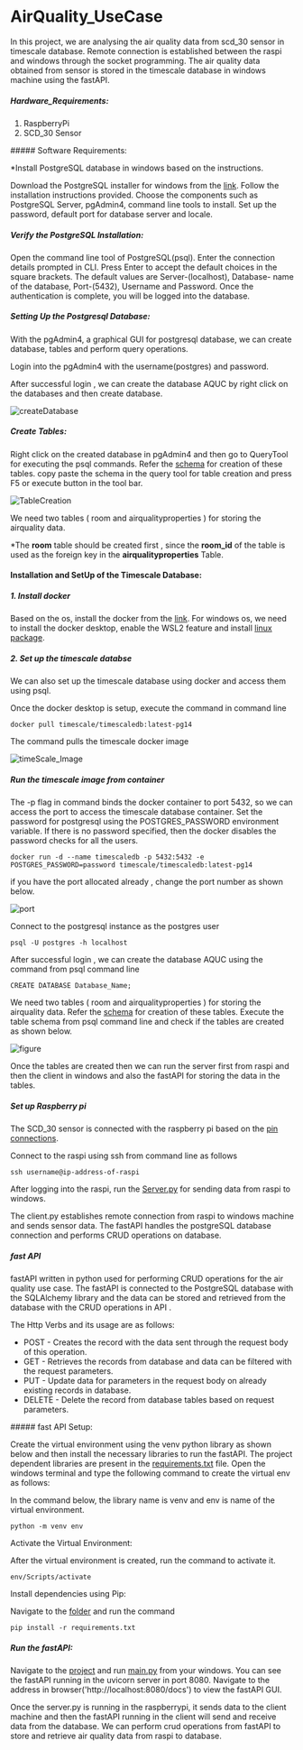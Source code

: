 # AirQuality_UseCase

In this project, we are analysing the air quality data from scd_30 sensor in timescale database.  Remote connection is established  between the raspi and windows through the socket programming. The air quality data obtained from sensor is stored in the timescale database in windows machine using the fastAPI. 

##### Hardware_Requirements:

<ol>
    <li>RaspberryPi</li>
    <li>SCD_30 Sensor</li>
</ol>
##### Software Requirements:

*Install PostgreSQL database in windows based on the instructions.

Download the PostgreSQL installer for windows from the [link]('https://www.postgresql.org/download/windows/'). Follow the installation instructions provided. Choose the components such as PostgreSQL Server, pgAdmin4, command line tools to install. Set up the password, default port for database server and locale.

##### Verify the PostgreSQL Installation:

Open the command line tool of PostgreSQL(psql). Enter the connection details prompted in CLI. Press Enter to accept the default choices in the square brackets.  The default values are Server-(localhost), Database- name of the database, Port-(5432), Username and Password. Once the authentication is complete, you will be logged into the database.

##### Setting Up the Postgresql Database:

With the pgAdmin4, a graphical GUI for postgresql database, we can create database, tables and perform query operations.

Login into the pgAdmin4 with the username(postgres) and password.

After successful login , we can create the database AQUC  by right click on the databases and then create database.

![createDatabase](./images/createDatabasePsql.png) 

##### Create Tables:

Right click on the created database in pgAdmin4 and then go to QueryTool for executing the psql commands. Refer the [schema]('https://github.com/Ramya-Jayaraman-CseJku/DT_API/blob/main/air_Quality/Database_Schema_AirQuality.sql.txt') for creation of these tables. copy paste the schema in the query tool for table creation and press F5 or execute button in the tool bar.

![TableCreation](./images/tableCreation.png)



We need two tables ( room and airqualityproperties ) for storing the airquality data. 

*The **room** table should be created first , since the **room_id** of the table is used as the foreign key in the **airqualityproperties** Table.

#### Installation and SetUp of the Timescale Database:

##### 1. Install docker 

Based on the os, install the docker from the [link]('https://docs.docker.com/get-docker/'). For windows os, we need to install the docker desktop, enable the WSL2 feature and install [linux package]('https://docs.microsoft.com/en-in/windows/wsl/install-manual#step-4---download-the-linux-kernel-update-package'). 

##### 2. Set up the timescale databse

We can also set up the timescale database using docker and access them using psql.

Once the docker desktop is setup, execute the command in command line

``docker pull timescale/timescaledb:latest-pg14``

The command pulls the timescale docker image

![timeScale_Image](./images/pullTimescaleImage.png)

##### Run the timescale image from container

The -p flag in command binds the docker container to port 5432, so we can access the port to access the timescale database container. Set the password for postgresql using the POSTGRES_PASSWORD environment variable. If there is no password specified, then the docker disables the password checks for all the users.

``docker run -d --name timescaledb -p 5432:5432 -e POSTGRES_PASSWORD=password timescale/timescaledb:latest-pg14``

if you have the port allocated already , change the port number as shown below.

![port](./images/runContainer.png)

Connect to the postgresql instance as the postgres user 

``psql -U postgres -h localhost ``

After successful login , we can create the database AQUC  using the command from psql command line

``CREATE DATABASE Database_Name;``

We need two tables ( room and airqualityproperties ) for storing the airquality data. Refer the [schema]('https://github.com/Ramya-Jayaraman-CseJku/DT_API/blob/main/air_Quality/Database_Schema_AirQuality.sql.txt') for creation of these tables. Execute the table schema from psql command line and check if the tables are created as shown below.

![figure](./images/Db&Tables.png) 

Once the tables are created then we can run the server first from raspi and then the client in windows and also the fastAPI for storing the data in the tables.

##### Set up Raspberry pi

The SCD_30 sensor is connected with the raspberry pi based on the [pin connections]('https://github.com/derlehner/IndoorAirQuality_DigitalTwin_Exemplar/tree/main/physical_twin/hardware_setup').

Connect to the raspi using ssh from command line as follows

``ssh username@ip-address-of-raspi``

After logging into the raspi, run the [Server.py]('https://github.com/Ramya-Jayaraman-CseJku/DT_API/blob/main/air_Quality/Server.py') for sending data from raspi to windows.

The client.py establishes  remote connection from raspi to windows machine and sends sensor data. The fastAPI handles the postgreSQL database connection and performs CRUD operations on database.

##### fast API

fastAPI written in python used for performing CRUD operations for the air quality use case.  The fastAPI is connected to the PostgreSQL database with the SQLAlchemy library and the data can be stored and retrieved from the database with the CRUD operations in API .

The Http Verbs and its usage are as follows: 

<ul>
    <li> POST - Creates the record with the data sent through the request body of this operation.</li>
    <li> GET - Retrieves the records from database and data can be filtered with the request parameters. </li>
    <li> PUT - Update data for parameters in the request body on already existing records in database. </li>
    <li> DELETE - Delete the record from database tables based on request parameters.<br/>
</li>
</ul>
##### fast API Setup:

Create the virtual environment using the venv python library as shown below and then install the  necessary libraries to run the fastAPI. The project dependent libraries are present in the [requirements.txt]('https://github.com/Ramya-Jayaraman-CseJku/DT_API/blob/main/air_Quality/fastAPI-AQUC/requirements.txt') file. Open the windows terminal and type the following command to create the virtual env as follows:

In the command below, the library name is venv and env is name of the virtual environment.

``python -m venv env``

Activate the Virtual Environment:

After the virtual environment is created, run the command to activate it.

``env/Scripts/activate``

Install dependencies using Pip:

 Navigate to the [folder]('https://github.com/Ramya-Jayaraman-CseJku/DT_API/tree/main/air_Quality/fastAPI-AQUC') and run the command

``pip install -r requirements.txt``

##### Run the fastAPI:

Navigate to the [project]('https://github.com/Ramya-Jayaraman-CseJku/DT_API/tree/main/air_Quality/fastAPI-AQUC/app') and run [main.py]('https://github.com/Ramya-Jayaraman-CseJku/DT_API/blob/main/air_Quality/fastAPI-AQUC/app/main.py') from your windows. You can see the fastAPI running in the uvicorn server in port 8080. Navigate to the address in browser('http://localhost:8080/docs') to view the fastAPI GUI.

Once the server.py is running in the raspberrypi, it sends data to the client machine and then the fastAPI running in the client will send and receive data from the database. We can perform crud operations from fastAPI to store and retrieve air quality data from raspi to database.



